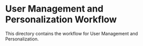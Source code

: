 # User Management and Personalization Workflow

This directory contains the workflow for User Management and Personalization.
